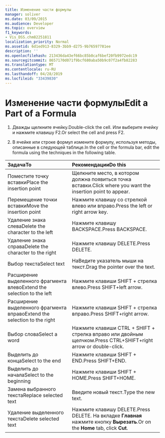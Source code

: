 ```yaml
---
title: Изменение части формулы
manager: soliver
ms.date: 03/09/2015
ms.audience: Developer
ms.topic: overview
f1_keywords:
- Vis_DSS.chm82251811
localization_priority: Normal
ms.assetid: 6d1ed913-8329-3bb9-d275-9b76597781ee
description: ''
ms.openlocfilehash: 213436da43ef66bc85b0caf6bef20fb9972edc19
ms.sourcegitcommit: 8657170d071f9bcf680aba50b9c07f2a4fb82283
ms.translationtype: MT
ms.contentlocale: ru-RU
ms.lasthandoff: 04/28/2019
ms.locfileid: "33439830"
---
```

# <a name="edit-a-part-of-a-formula"></a><span data-ttu-id="8b32e-102">Изменение части формулы</span><span class="sxs-lookup"><span data-stu-id="8b32e-102">Edit a Part of a Formula</span></span>

1. <span data-ttu-id="8b32e-103">Дважды щелкните ячейку.</span><span class="sxs-lookup"><span data-stu-id="8b32e-103">Double-click the cell.</span></span> <span data-ttu-id="8b32e-104">Или выберите ячейку и нажмите клавишу F2.</span><span class="sxs-lookup"><span data-stu-id="8b32e-104">Or select the cell and press F2.</span></span>
    
2. <span data-ttu-id="8b32e-105">В ячейке или строке формул измените формулу, используя методы, описанные в следующей таблице.</span><span class="sxs-lookup"><span data-stu-id="8b32e-105">In the cell or the formula bar, edit the formula using the techniques in the following table.</span></span>
    
|<span data-ttu-id="8b32e-106">**Задача**</span><span class="sxs-lookup"><span data-stu-id="8b32e-106">**To**</span></span>|<span data-ttu-id="8b32e-107">**Рекомендации**</span><span class="sxs-lookup"><span data-stu-id="8b32e-107">**Do this**</span></span>|
|:-----|:-----|
| <span data-ttu-id="8b32e-108">Поместите точку вставки</span><span class="sxs-lookup"><span data-stu-id="8b32e-108">Place the insertion point</span></span>  <br/> | <span data-ttu-id="8b32e-109">Щелкните место, в котором должна появиться точка вставки.</span><span class="sxs-lookup"><span data-stu-id="8b32e-109">Click where you want the insertion point to appear.</span></span>  <br/> |
| <span data-ttu-id="8b32e-110">Перемещение точки вставки</span><span class="sxs-lookup"><span data-stu-id="8b32e-110">Move the insertion point</span></span>  <br/> | <span data-ttu-id="8b32e-111">Нажмите клавишу со стрелкой влево или вправо.</span><span class="sxs-lookup"><span data-stu-id="8b32e-111">Press the left or right arrow key.</span></span>  <br/> |
| <span data-ttu-id="8b32e-112">Удаление знака слева</span><span class="sxs-lookup"><span data-stu-id="8b32e-112">Delete the character to the left</span></span>  <br/> | <span data-ttu-id="8b32e-113">Нажмите клавишу BACKSPACE.</span><span class="sxs-lookup"><span data-stu-id="8b32e-113">Press BACKSPACE.</span></span>  <br/> |
| <span data-ttu-id="8b32e-114">Удаление знака справа</span><span class="sxs-lookup"><span data-stu-id="8b32e-114">Delete the character to the right</span></span>  <br/> | <span data-ttu-id="8b32e-115">Нажмите клавишу DELETE.</span><span class="sxs-lookup"><span data-stu-id="8b32e-115">Press DELETE.</span></span>  <br/> |
| <span data-ttu-id="8b32e-116">Выбор текста</span><span class="sxs-lookup"><span data-stu-id="8b32e-116">Select text</span></span>  <br/> | <span data-ttu-id="8b32e-117">НаВедите указатель мыши на текст.</span><span class="sxs-lookup"><span data-stu-id="8b32e-117">Drag the pointer over the text.</span></span>  <br/> |
| <span data-ttu-id="8b32e-118">Расширение выделенного фрагмента влево</span><span class="sxs-lookup"><span data-stu-id="8b32e-118">Extend the selection to the left</span></span>  <br/> | <span data-ttu-id="8b32e-119">Нажмите клавиши SHIFT + стрелка влево.</span><span class="sxs-lookup"><span data-stu-id="8b32e-119">Press SHIFT+left arrow.</span></span>  <br/> |
| <span data-ttu-id="8b32e-120">Расширение выделенного фрагмента вправо</span><span class="sxs-lookup"><span data-stu-id="8b32e-120">Extend the selection to the right</span></span>  <br/> | <span data-ttu-id="8b32e-121">Нажмите клавиши SHIFT + стрелка вправо.</span><span class="sxs-lookup"><span data-stu-id="8b32e-121">Press SHIFT+right arrow.</span></span>  <br/> |
| <span data-ttu-id="8b32e-122">Выбор слова</span><span class="sxs-lookup"><span data-stu-id="8b32e-122">Select a word</span></span>  <br/> | <span data-ttu-id="8b32e-123">Нажмите клавиши CTRL + SHIFT + стрелка вправо или двойным щелчком.</span><span class="sxs-lookup"><span data-stu-id="8b32e-123">Press CTRL+SHIFT+right arrow or double-click.</span></span>  <br/> |
| <span data-ttu-id="8b32e-124">Выделить до конца</span><span class="sxs-lookup"><span data-stu-id="8b32e-124">Select to the end</span></span>  <br/> | <span data-ttu-id="8b32e-125">Нажмите клавиши SHIFT + END.</span><span class="sxs-lookup"><span data-stu-id="8b32e-125">Press SHIFT+END.</span></span>  <br/> |
| <span data-ttu-id="8b32e-126">Выделить до начала</span><span class="sxs-lookup"><span data-stu-id="8b32e-126">Select to the beginning</span></span>  <br/> | <span data-ttu-id="8b32e-127">Нажмите клавиши SHIFT + HOME.</span><span class="sxs-lookup"><span data-stu-id="8b32e-127">Press SHIFT+HOME.</span></span>  <br/> |
| <span data-ttu-id="8b32e-128">Замена выбранного текста</span><span class="sxs-lookup"><span data-stu-id="8b32e-128">Replace selected text</span></span>  <br/> | <span data-ttu-id="8b32e-129">Введите новый текст.</span><span class="sxs-lookup"><span data-stu-id="8b32e-129">Type the new text.</span></span>  <br/> |
| <span data-ttu-id="8b32e-130">Удаление выделенного текста</span><span class="sxs-lookup"><span data-stu-id="8b32e-130">Delete selected text</span></span>  <br/> | <span data-ttu-id="8b32e-131">Нажмите клавишу DELETE.</span><span class="sxs-lookup"><span data-stu-id="8b32e-131">Press DELETE.</span></span> <span data-ttu-id="8b32e-132">На вкладке **Главная** нажмите кнопку **Вырезать**.</span><span class="sxs-lookup"><span data-stu-id="8b32e-132">Or on the **Home** tab, click **Cut**.</span></span>  <br/> |
   

